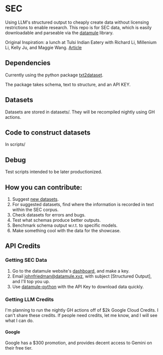 # SEC
Using LLM's structured output to cheaply create data without licensing restrictions to enable research. This repo is for SEC data, which is easily downloadable and parseable via the [datamule](https://github.com/john-friedman/datamule-python) library.

Original Inspiration: a lunch at Tulsi Indian Eatery with Richard Li, Millenium Li, Kelly Ju, and Maggie Wang. [Article](https://medium.com/@jgfriedman99/how-to-create-alternative-datasets-using-datamule-d3a0192da8f6)

## Dependencies
Currently using the python package [txt2dataset](https://github.com/john-friedman/txt2dataset).

The package takes schema, text to structure, and an API KEY.

## Datasets
Datasets are stored in datasets/. They will be recompiled nightly using GH actions.

## Code to construct datasets
In scripts/

## Debug
Test scripts intended to be later productionized.

## How you can contribute:
1. Suggest [new datasets](https://github.com/Structured-Output/SEC/issues/1).
2. For suggested datasets, find where the information is recorded in text within the SEC corpus.
3. Check datasets for errors and bugs.
4. Test what schemas produce better outputs.
5. Benchmark schema output w.r.t. to specific models.
6. Make something cool with the data for the showcase.

## API Credits

### Getting SEC Data
1. Go to the datamule website's [dashboard](https://datamule.xyz/dashboard2), and make a key.
2. Email [johnfriedman@datamule.xyz](mailto:johnfriedman@datamule.xyz), with subject [Structured Output], and I'll top you up.
3. Use [datamule-python](https://github.com/john-friedman/datamule-python) with the API Key to download data quickly.

### Getting LLM Credits
I'm planning to run the nightly GH actions off of $2k Google Cloud Credits. I can't share these credits. If people need credits, let me know, and I will see what I can do.

#### Google
Google has a $300 promotion, and provides decent access to Gemini on their free tier.



